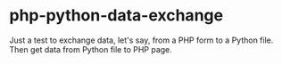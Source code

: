 # php-python-data-exchange
Just a test to exchange data, let's say, from a PHP form to a Python file. Then get data from Python file to PHP page.
